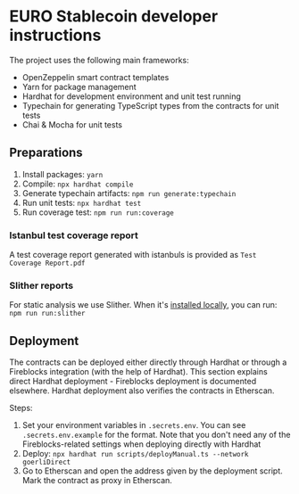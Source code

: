 # EURO Stablecoin developer instructions

The project uses the following main frameworks:

- OpenZeppelin smart contract templates
- Yarn for package management
- Hardhat for development environment and unit test running
- Typechain for generating TypeScript types from the contracts for unit tests
- Chai & Mocha for unit tests

## Preparations

1. Install packages: `yarn`
2. Compile: `npx hardhat compile`
3. Generate typechain artifacts: `npm run generate:typechain`
4. Run unit tests: `npx hardhat test`
5. Run coverage test: `npm run run:coverage`

### Istanbul test coverage report

A test coverage report generated with istanbuls is provided as `Test Coverage Report.pdf`

### Slither reports

For static analysis we use Slither. When it's [installed locally](https://github.com/crytic/slither#how-to-install), you can run: `npm run run:slither` 

## Deployment

The contracts can be deployed either directly through Hardhat or through a Fireblocks integration (with the help of Hardhat). This section explains direct Hardhat deployment - Fireblocks deployment is documented elsewhere. Hardhat deployment also verifies the contracts in Etherscan.

Steps:
1. Set your environment variables in `.secrets.env`. You can see `.secrets.env.example` for the format. Note that you don't need any of the Fireblocks-related settings when deploying directly with Hardhat
2. Deploy: `npx hardhat run scripts/deployManual.ts --network goerliDirect` 
3. Go to Etherscan and open the address given by the deployment script. Mark the contract as proxy in Etherscan.